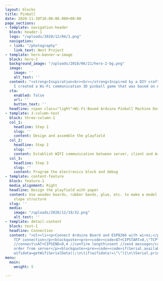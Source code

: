 ```yaml
---
layout: blocks
title: Pinball
date: 2020-11-30T16:00:00.000+00:00
page_sections:
- template: navigation-header
  block: header-1
  logo: "/uploads/2020/12/04/1.png"
  navigation:
  - link: "/photography"
    link_text: Next Project
- template: hero-banner-w-image
  block: hero-2
  background_image: "/uploads/2018/06/21/hero-2-bg.png"
  image:
    image: ''
    alt_text: ''
  content: "<strong>Inspiration<br><br></strong>Inspired by a DIY craft video on Youtube,
    I created a Wi-Fi communication 3D pinball game that was based on Arduino."
  cta:
    enabled: false
    url: ''
    button_text: ''
  headline: <span class="light">Wi-Fi-Based Arduino Pinball Machine Design</span>
- template: 3-column-text
  block: three-column-1
  col_1:
    headline: Step 1
    slug: ''
    content: Design and assemble the playfield
  col_2:
    headline: Step 2
    slug: ''
    content: Establish WIFI communication between server, client and Arduino board
  col_3:
    headline: Step 3
    slug: ''
    content: Program the electronics block and debug
- template: content-feature
  block: feature-1
  media_alignment: Right
  headline: Design the playfield with paper
  content: Use wooden boards, rubber bands, glue, etc. to make a model of a ladder-like
    slope structure
  slug: ''
  media:
    image: "/uploads/2020/12/19/32.png"
    alt_text: ''
- template: detail-content
  block: text-1
  headline: Connection
  content: "<ol><li><p>Connect Arduino Board and ESP8266 with wires;</p></li><li><p>Establish
    TCP connection</p><blockquote><pre><code><code>AT+CIPSTART=0,\"TCP\",\"192.168.4.1\",5000
    //connect\nAT+CIPSEND=0,4 //confirm length\nsent //send messege</code></code></pre></blockquote></li><li><p>Receive
    order from server</p><blockquote><pre><code><code>if(Serial.available()){\n\twifi.write(Serial.read());\n}\n\norder=readTtl();\nif(order!=\"\"){\n\torder.trim();\n\twifi.println(order);\n\tSerial.print(order);}\n\nString
    wifidata=getWifiSerialData();\n\tif(wifidata!=\"\"){\n\tSerial.println(wifidata);\n}\n\n...</code></code></pre></blockquote></li></ol>"
menu:
  main:
    weight: 5

---
```

